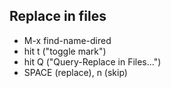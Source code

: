 ## Replace in files

 * M-x find-name-dired
 * hit t ("toggle mark")
 * hit Q ("Query-Replace in Files...")
 * SPACE (replace), n (skip)


